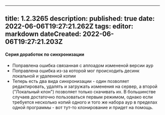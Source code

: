 
---
title: 1.2.3265
description: 
published: true
date: 2022-06-06T19:27:21.262Z
tags: 
editor: markdown
dateCreated: 2022-06-06T19:27:21.203Z
---		
		
#### Серия доработок по синхронизации
- Поправлена ошибка связанная с аплоадом измененой версии аур
- Поправлена ошибка из-за которой мог происходить десинк локальной и удаленной копии
- Теперь есть два вида синхронизации - один позволяет редактировать, удалять и загружать изменения на сервер, а второй ("Локальный клон") позволяет только скачивать их. В большинстве случаев достаточно пользоваться первым режимом, однако если требуется несколько копий одного и того же набора аур в пределах одной программы - вот тут-то клонирование и придет на помощь.